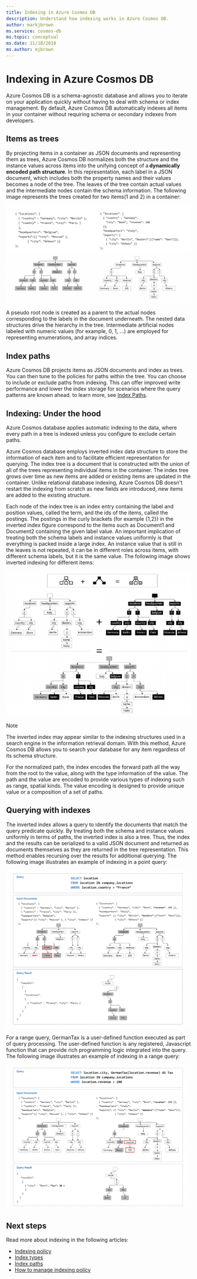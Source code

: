```yaml
---
title: Indexing in Azure Cosmos DB 
description: Understand how indexing works in Azure Cosmos DB.
author: markjbrown
ms.service: cosmos-db
ms.topic: conceptual
ms.date: 11/10/2018
ms.author: mjbrown
---
```


# Indexing in Azure Cosmos DB

Azure Cosmos DB is a schema-agnostic database and allows you to iterate on your application quickly without having to deal with schema or index management. By default, Azure Cosmos DB automatically indexes all items in your container without requiring schema or secondary indexes from developers.

## Items as trees

By projecting items in a container as JSON documents and representing them as trees, Azure Cosmos DB normalizes both the structure and the instance values across items into the unifying concept of a **dynamically encoded path structure**. In this representation, each label in a JSON document, which includes both the property names and their values becomes a node of the tree. The leaves of the tree contain actual values and the intermediate nodes contain the schema information. The following image represents the trees created for two items(1 and 2) in a container:

![Tree representation for two different items in an Azure Cosmos container](./media/index-overview/indexing-as-tree.png)

A pseudo root node is created as a parent to the actual nodes corresponding to the labels in the document underneath. The nested data structures drive the hierarchy in the tree. Intermediate artificial nodes labeled with numeric values (for example, 0, 1, ...) are employed for representing enumerations, and array indices.

## Index paths

Azure Cosmos DB projects items as JSON documents and index as trees. You can then tune to the policies for paths within the tree. You can choose to include or exclude paths from indexing. This can offer improved write performance and lower the index storage for scenarios where the query patterns are known ahead. to learn more, see [Index Paths](index-paths.md).

## Indexing: Under the hood

Azure Cosmos database applies automatic indexing to the data, where every path in a tree is indexed unless you configure to exclude certain paths.

Azure Cosmos database employs inverted index data structure to store the information of each item and to facilitate efficient representation for querying. The index tree is a document that is constructed with the union of all of the trees representing individual items in the container. The index tree grows over time as new items are added or existing items are updated in the container. Unlike relational database indexing, Azure Cosmos DB doesn't restart the indexing from scratch as new fields are introduced, new items are added to the existing structure. 

Each node of the index tree is an index entry containing the label and position values, called the term, and the ids of the items, called the postings. The postings in the curly brackets (for example {1,2}) in the inverted index figure correspond to the items such as Document1 and Document2 containing the given label value. An important implication of treating both the schema labels and instance values uniformly is that everything is packed inside a large index. An instance value that is still in the leaves is not repeated, it can be in different roles across items, with different schema labels, but it is the same value. The following image shows inverted indexing for different items:

![Indexing under the hood, inverted Index](./media/index-overview/inverted-index.png)

> [!NOTE]
> The inverted index may appear similar to the indexing structures used in a search engine in the information retrieval domain. With this method, Azure Cosmos DB allows you to search your database for any item regardless of its schema structure.

For the normalized path, the index encodes the forward path all the way from the root to the value, along with the type information of the value. The path and the value are encoded to provide various types of indexing such as range, spatial kinds. The value encoding is designed to provide unique value or a composition of a set of paths.

## Querying with indexes

The inverted index allows a query to identify the documents that match the query predicate quickly. By treating both the schema and instance values uniformly in terms of paths, the inverted index is also a tree. Thus, the index and the results can be serialized to a valid JSON document and returned as documents themselves as they are returned in the tree representation. This method enables recursing over the results for additional querying. The following image illustrates an example of indexing in a point query:  

![Point query example](./media/index-overview/index-point-query.png)

For a range query, GermanTax is a user-defined function executed as part of query processing. The user-defined function is any registered, Javascript function that can provide rich programming logic integrated into the query. The following image illustrates an example of indexing in a range query:

![Range query example](./media/index-overview/index-range-query.png)

## Next steps

Read more about indexing in the following articles:

- [Indexing policy](index-policy.md)
- [Index types](index-types.md)
- [Index paths](index-paths.md)
- [How to manage indexing policy](how-to-manage-indexing-policy.md)
